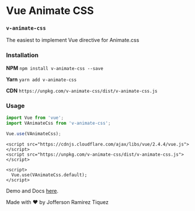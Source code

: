 # Vue Animate CSS

### `v-animate-css`

The easiest to implement Vue directive for Animate.css

### Installation

**NPM**
`npm install v-animate-css --save`

**Yarn**
`yarn add v-animate-css`

**CDN**
`https://unpkg.com/v-animate-css/dist/v-animate-css.js`

### Usage

```javascript
import Vue from 'vue';
import VAnimateCss from 'v-animate-css';

Vue.use(VAnimateCss);
```

```javscript
<script src="https://cdnjs.cloudflare.com/ajax/libs/vue/2.4.4/vue.js"></script>
<script src="https://unpkg.com/v-animate-css/dist/v-animate-css.js"></script>

<script>
  Vue.use(VAnimateCss.default);
</script>

```

Demo and Docs [here](https://jofftiquez.github.io/v-animate-css/).

Made with :heart: by Jofferson Ramirez Tiquez
